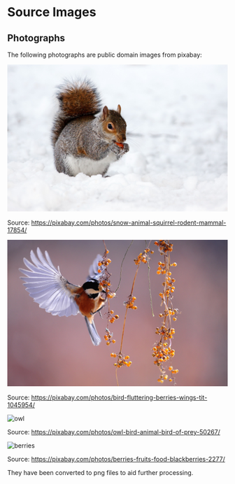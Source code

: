 # Source Images

## Photographs

The following photographs are public domain images from pixabay:

![snow-squirrel](snow-squirrel.png)

Source: https://pixabay.com/photos/snow-animal-squirrel-rodent-mammal-17854/

![great-tit](great-tit.png)

Source: https://pixabay.com/photos/bird-fluttering-berries-wings-tit-1045954/

![owl](owl.png)

Source: https://pixabay.com/photos/owl-bird-animal-bird-of-prey-50267/

![berries](berries.png)

Source: https://pixabay.com/photos/berries-fruits-food-blackberries-2277/

They have been converted to png files to aid further processing.

